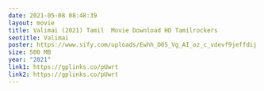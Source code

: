 ```yaml
---
date: 2021-05-08 08:48:39
layout: movie
title: Valimai (2021) Tamil  Movie Download HD Tamilrockers
seotitle: Valimai
poster: https://www.sify.com/uploads/Ewhh_D05_Vg_AI_oz_c_vdevf9jeffdij.jpeg
size: 500 MB
year: "2021"
link1: https://gplinks.co/pUwrt
link2: https://gplinks.co/pUwrt
---
```

